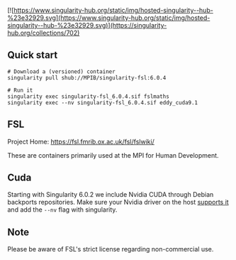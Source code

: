 [![https://www.singularity-hub.org/static/img/hosted-singularity--hub-%23e32929.svg](https://www.singularity-hub.org/static/img/hosted-singularity--hub-%23e32929.svg)](https://singularity-hub.org/collections/702)

## Quick start

```
# Download a (versioned) container
singularity pull shub://MPIB/singularity-fsl:6.0.4

# Run it
singularity exec singularity-fsl_6.0.4.sif fslmaths
singularity exec --nv singularity-fsl_6.0.4.sif eddy_cuda9.1
```

## FSL

Project Home: https://fsl.fmrib.ox.ac.uk/fsl/fslwiki/

These are containers primarily used at the MPI for Human Development.

## Cuda

Starting with Singularity 6.0.2 we include Nvidia CUDA through Debian backports repositories.
Make sure your Nvidia driver on the host [supports it](https://docs.nvidia.com/deploy/cuda-compatibility/index.html#binary-compatibility) and add the `--nv` flag with singularity.


## Note

Please be aware of FSL's strict license regarding non-commercial use.

